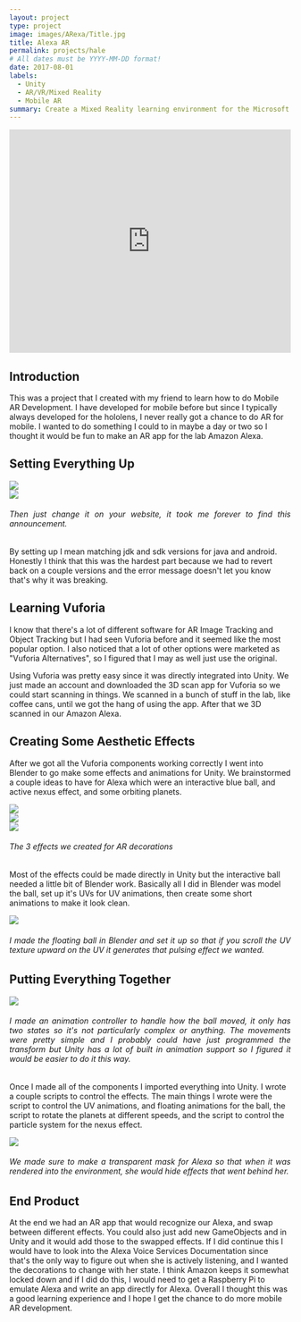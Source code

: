```yaml
---
layout: project
type: project
image: images/ARexa/Title.jpg
title: Alexa AR
permalink: projects/hale
# All dates must be YYYY-MM-DD format!
date: 2017-08-01
labels:
  - Unity
  - AR/VR/Mixed Reality
  - Mobile AR
summary: Create a Mixed Reality learning environment for the Microsoft Hololens to assist the navy in training new recruits.
---
```


<iframe width="100%" height="400" src="https://www.youtube.com/embed/XGOBhri4-U0" frameborder="0" allow="autoplay; encrypted-media" allowfullscreen></iframe>

## Introduction

This was a project that I created with my friend to learn how to do Mobile AR Development.  I have developed for mobile before but since I typically always developed for the hololens, I never really got a chance to do AR for mobile.  I wanted to do something I could to in maybe a day or two so I thought it would be fun to make an AR app for the lab Amazon Alexa.

## Setting Everything Up

<div class="ui stackable two column grid">
  <div class = "ui column">
    <img class = "ui rounded fluid image" src = "../images/ARexa/Wat1.PNG">
  </div>
  <div class = "ui column">
    <img class = "ui rounded fluid image" src = "../images/ARexa/Wut2.PNG">
  </div>
</div>
<h6 style = "text-align:justify">
    Then just change it on your website, it took me forever to find this announcement.
</h6>

By setting up I mean matching jdk and sdk versions for java and android.  Honestly I think that this was the hardest part because we had to revert back on a couple versions and the error message doesn't let you know that's why it was breaking.

## Learning Vuforia

I know that there's a lot of different software for AR Image Tracking and Object Tracking but I had seen Vuforia before and it seemed like the most popular option. I also noticed that a lot of other options were marketed as "Vuforia Alternatives", so I figured that I may as well just use the original.

Using Vuforia was pretty easy since it was directly integrated into Unity.  We just made an account and downloaded the 3D scan app for Vuforia so we could start scanning in things.  We scanned in a bunch of stuff in the lab, like coffee cans, until we got the hang of using the app.  After that we 3D scanned in our Amazon Alexa.  

## Creating Some Aesthetic Effects



After we got all the Vuforia components working correctly I went into Blender to go make some effects and animations for Unity.  We brainstormed a couple ideas to have for Alexa which were an interactive blue ball, and active nexus effect, and some orbiting planets. 

<div class="ui stackable three column grid">
  <div class = "ui column">
    <img class = "ui rounded fluid image" src = "../images/ARexa/Ball.jpg">
  </div>
  <div class = "ui column">
    <img class = "ui rounded fluid image" src = "../images/ARexa/Nexus.jpg">
  </div>
  <div class = "ui column">
    <img class = "ui rounded fluid image" src = "../images/ARexa/Planet.jpg">
  </div>
</div>
<h6 style = "text-align:justify">
    The 3 effects we created for AR decorations
</h6>

Most of the effects could be made directly in Unity but the interactive ball needed a little bit of Blender work.  Basically all I did in Blender was model the ball, set up it's UVs for UV animations, then create some short animations to make it look clean.

<div>
  <img class = "ui rounded fluid image" src = "../images/ARexa/Blender.png">
</div>
<h6 style = "text-align:justify">
    I made the floating ball in Blender and set it up so that if you scroll the UV texture upward on the UV it generates that pulsing effect we wanted.
</h6>


## Putting Everything Together

<div>
  <img class = "ui rounded fluid image" src = "../images/ARexa/Anims.PNG">
</div>
<h6 style = "text-align:justify">
    I made an animation controller to handle how the ball moved, it only has two states so it's not particularly complex or anything.  The movements were pretty simple and I probably could have just programmed the transform but Unity has a lot of built in animation support so I figured it would be easier to do it this way.
</h6>

Once I made all of the components I imported everything into Unity.  I wrote a couple scripts to control the effects.  The main things I wrote were the script to control the UV animations, and floating animations for the ball, the script to rotate the planets at different speeds, and the script to control the particle system for the nexus effect.  

<div>
  <img class = "ui rounded fluid image" src = "../images/ARexa/Mask.PNG">
</div>
<h6 style = "text-align:justify">
    We made sure to make a transparent mask for Alexa so that when it was rendered into the environment, she would hide effects that went behind her.
</h6>

## End Product

At the end we had an AR app that would recognize our Alexa, and swap between different effects.  You could also just add new GameObjects and in Unity and it would add those to the swapped effects.  If I did continue this I would have to look into the Alexa Voice Services Documentation since that's the only way to figure out when she is actively listening, and I wanted the decorations to change with her state. I think Amazon keeps it somewhat locked down and if I did do this, I would need to get a Raspberry Pi to emulate Alexa and write an app directly for Alexa.  Overall I thought this was a good learning experience and I hope I get the chance to do more mobile AR development.  
